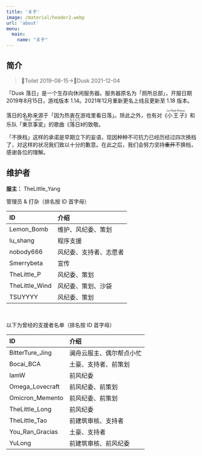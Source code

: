 ```yaml
---
title: '关于'
image: /material/header2.webp
url: 'about' 
menu:
  main:
    name: "关于"
---
```

## 简介
> 🚾Toilet 2019-08-15→🌇Dusk 2021-12-04

「Dusk 落日」是一个生存向休闲服务器。服务器原名为「厕所总部」，开服日期2019年8月15日，游戏版本 1.14。2021年12月重新更名上线且更新至 1.18 版本。

落日的名称来源于「因为热衷在游戏里看日落」。除此之外，也有对《<ruby>小王子<rt><i>Le Petit Prince</i></rt></ruby>》和乐队「<ruby>東京<rt>Tōkyō</rt>事変<rt>Jihen</rt></ruby>」的歌曲《<ruby>落<rt>らく</rt>日<rt>じつ</rt></ruby>》的致敬。

「不换档」这样的承诺是早期立下的妄语，现因种种不可抗力已经历经过四次换档了，对这样的状况我们致以十分的歉意。在此之后，我们会努力坚持~~重开~~不换档，感谢各位的理解。

## 维护者

**服主：** TheLittle_Yang

管理员 & 打杂（排名按 ID 首字母）

| ID             | 介绍               |
| :------------- | :----------------- |
| Lemon_Bomb     | 维护、风纪委、策划 |
| lu_shang       | 程序支援     |
| nobody666      | 风纪委、支持者、志愿者 |
| Smerrybeta     | 宣传                   |
| TheLittle_P    | 风纪委、策划           |
| TheLittle_Wind | 风纪委、策划、沙袋     |
| TSUYYYY | 风纪委、策划 |

</br>
<p>
以下为曾经的支援者名单（排名按 ID 首字母）
</p>

| ID              | 介绍                                 |
| :-------------- | :----------------------------------- |
| BitterTure_Jing | 澜舟云服主、偶尔帮点小忙           |
| Bocai_BCA       | 土豪、支持者、前策划           |
| IamW            | 前风纪委                               |
| Omega_Lovecraft | 前风纪委、前策划                 |
| Omicron_Memento | 前风纪委、前策划                 |
| TheLittle_Long  | 前风纪委                 |
| TheLittle_Tao | 前建筑审核、支持者 |
| You_Ran_Gracias | 土豪、支持者 |
| YuLong          | 前建筑审核、前风纪委     |
